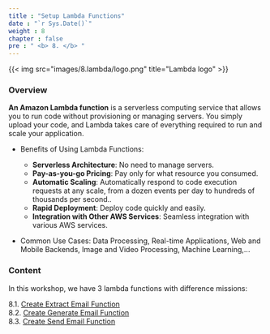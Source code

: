 ```yaml
---
title : "Setup Lambda Functions"
date : "`r Sys.Date()`"
weight : 8
chapter : false
pre : " <b> 8. </b> "
---
```


{{< img src="images/8.lambda/logo.png" title="Lambda logo" >}}

### Overview

**An Amazon Lambda function** is a serverless computing service that allows you to run code without provisioning or managing servers. You simply upload your code, and Lambda takes care of everything required to run and scale your application.

- Benefits of Using Lambda Functions:

    - **Serverless Architecture**: No need to manage servers.
    - **Pay-as-you-go Pricing**: Pay only for what resource you consumed.
    - **Automatic Scaling**: Automatically respond to code execution requests at any scale, from a dozen events per day to hundreds of thousands per second..
    - **Rapid Deployment**: Deploy code quickly and easily.
    - **Integration with Other AWS Services**: Seamless integration with various AWS services.

- Common Use Cases: Data Processing, Real-time Applications, Web and Mobile Backends, Image and Video Processing, Machine Learning,...

### Content

In this workshop, we have 3 lambda functions with difference missions:

8.1. [Create Extract Email Function](8.1-extract-email-function/)\
8.2. [Create Generate Email Function](8.2-generate-email-function/)\
8.3. [Create Send Email Function](8.3-send-email-function)
